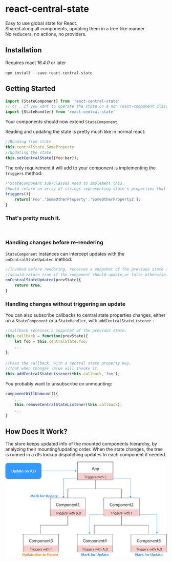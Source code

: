 # react-central-state
Easy to use global state for React.  
Shared along all components, updating them in a tree-like manner.  
No reducers, no actions, no providers.

## Installation

Requires react *16.4.0* or later

`npm install --save react-central-state`

## Getting Started

```javascript
import {StateComponent} from 'react-central-state'  
// or , if you want to operate the state on a non react-component class
import {StateHandler} from 'react-central-state'
```
Your components should now extend `StateComponent`.

Reading and updating the state is pretty much like in normal react:
```javascript
//Reading from state
this.centralState.SomeProperty
//Updating the state
this.setCentralState({foo:bar});
```

The only requirement it will add to your component is implementing the `triggers` method:
```javascript
/*StateComponent sub-classes need to implement this.
Should return an array of strings representing state's properties that should trigger an update on this component. Can be an empty array*/
triggers(){
    return['Foo','SomeOtherProperty','SomeOtherProperty2'];
}
```
<h3>
    <b>That's pretty much it.</b>
</h3>
&nbsp;

### Handling changes before re-rendering
`StateComponent` instances can intercept updates with the `onCentralStateUpdated` method:
```javascript
//Invoked before rendering, receives a snapshot of the previous state as argument.
//should return true if the component should update,or false otherwise. defaults to true.
onCentralStateUpdated(prevState){
    return true;
}
```

### Handling changes without triggering an update
You can also subscribe callbacks to central state properties changes, either on a `StateComponent` or a `StateHandler`, with `addCentralStateListener` :

```javascript
//callback receives a snapshot of the previous state.
this.callback = function(prevState){
    let foo = this.centralState.foo;
    ...
};

//Pass the callback, with a central state property key, 
//that when changes value will invoke it.
this.addCentralStateListener(this.callback,'foo');
```

You probably want to unsubscribe on unmounting:
```javascript
componentWillUnmount(){
    ...
    this.removeCentralStateListener(this.callback);
    ...  
}
```

## How Does It Work?
The store keeps updated info of the mounted components hierarchy, by analyzing their mounting/updating order. 
When  the state changes, the tree is runned in a dfs lookup dispatching updates to each component if needed.

<p align="center">
    <img alt="React-central-state update flow" src="docs/stateDiagram.png" />
</p>